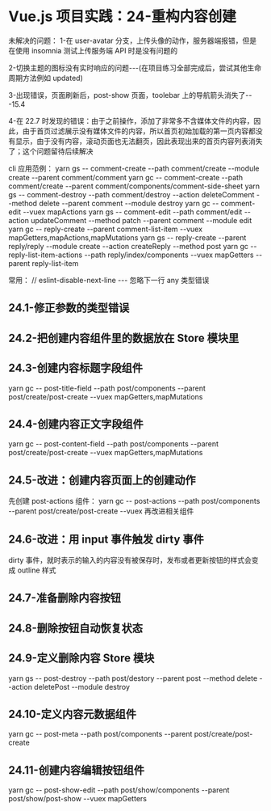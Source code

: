 # Vue.js 项目实践：24-重构内容创建

未解决的问题：
1-在 user-avatar 分支，上传头像的动作，服务器端报错，但是在使用 insomnia 测试上传服务端 API 时是没有问题的

2-切换主题的图标没有实时响应的问题---(在项目练习全部完成后，尝试其他生命周期方法例如 updated)

3-出现错误，页面刷新后，post-show 页面，toolebar 上的导航箭头消失了---15.4

4-在 22.7 时发现的错误：由于之前操作，添加了非常多不含媒体文件的内容，因此，由于首页过滤展示没有媒体文件的内容，所以首页初始加载的第一页内容都没有显示，由于没有内容，滚动页面也无法翻页，因此表现出来的首页内容列表消失了；这个问题留待后续解决

cli 应用范例：
yarn gs -- comment-create --path comment/create --module create --parent comment/comment
yarn gc -- comment-create --path comment/create --parent comment/components/comment-side-sheet
yarn gs -- comment-destroy --path comment/destroy --action deleteComment --method delete --parent comment --module destroy
yarn gc -- comment-edit --vuex mapActions
yarn gs -- comment-edit --path comment/edit --action updateComment --method patch --parent comment --module edit
yarn gc -- reply-create --parent comment-list-item --vuex mapGetters,mapActions,mapMutations
yarn gs -- reply-create --parent reply/reply --module create --action createReply --method post
yarn gc -- reply-list-item-actions --path reply/index/components --vuex mapGetters --parent reply-list-item

常用：
// eslint-disable-next-line --- 忽略下一行 any 类型错误

## 24.1-修正参数的类型错误

## 24.2-把创建内容组件里的数据放在 Store 模块里

## 24.3-创建内容标题字段组件

yarn gc -- post-title-field --path post/components --parent post/create/post-create --vuex mapGetters,mapMutations

## 24.4-创建内容正文字段组件

yarn gc -- post-content-field --path post/components --parent post/create/post-create --vuex mapGetters,mapMutations

## 24.5-改进：创建内容页面上的创建动作

先创建 post-actions 组件：
yarn gc -- post-actions --path post/components --parent post/create/post-create --vuex
再改进相关组件

## 24.6-改进：用 input 事件触发 dirty 事件

dirty 事件，就时表示的输入的内容没有被保存时，发布或者更新按钮的样式会变成 outline 样式

## 24.7-准备删除内容按钮

## 24.8-删除按钮自动恢复状态

## 24.9-定义删除内容 Store 模块

yarn gs -- post-destroy --path post/destory --parent post --method delete --action deletePost --module destroy

## 24.10-定义内容元数据组件

yarn gc -- post-meta --path post/components --parent post/create/post-create

## 24.11-创建内容编辑按钮组件

yarn gc -- post-show-edit --path post/show/components --parent post/show/post-show --vuex mapGetters
